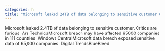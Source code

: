 ```yaml
---
categories: h
title: "Microsoft leaked 24TB of data belonging to sensitive customer Critics are furious  Ars Technica"
---
```

Microsoft leaked 2.4TB of data belonging to sensitive customer. Critics are furious&nbsp;&nbsp;Ars TechnicaMicrosoft breach may have affected 65000 companies in 111 countries&nbsp;&nbsp;Windows CentralMicrosoft data breach exposed sensitive data of 65,000 companies&nbsp;&nbsp;Digital TrendsBlueBleed